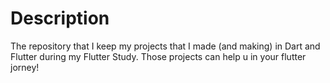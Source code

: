 # Description
The repository that I keep my projects that I made (and making) in Dart and Flutter during my Flutter Study. Those projects can help u in your flutter jorney!
